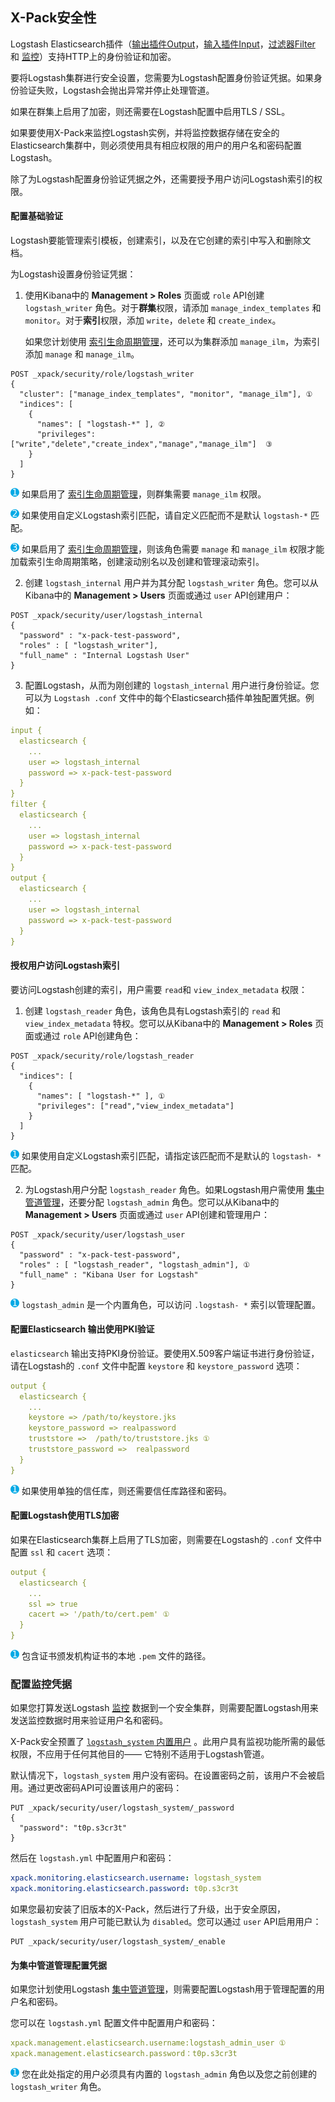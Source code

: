 ## X-Pack安全性

Logstash Elasticsearch插件（[输出插件Output](../18-Output-plugins/README.md)，[输入插件Input](../17-Input-plugins/README.md)，[过滤器Filter](../19-Filter-plugins/README.md) 和 [监控](../14-Monitoring-Logstash/README.md)）支持HTTP上的身份验证和加密。

要将Logstash集群进行安全设置，您需要为Logstash配置身份验证凭据。如果身份验证失败，Logstash会抛出异常并停止处理管道。

如果在群集上启用了加密，则还需要在Logstash配置中启用TLS / SSL。

如果要使用X-Pack来监控Logstash实例，并将监控数据存储在安全的Elasticsearch集群中，则必须使用具有相应权限的用户的用户名和密码配置Logstash。

除了为Logstash配置身份验证凭据之外，还需要授予用户访问Logstash索引的权限。

#### 配置基础验证

Logstash要能管理索引模板，创建索引，以及在它创建的索引中写入和删除文档。

为Logstash设置身份验证凭据：

1. 使用Kibana中的 **Management > Roles** 页面或 `role` API创建 `logstash_writer` 角色。对于**群集**权限，请添加 `manage_index_templates` 和 `monitor`。对于**索引**权限，添加 `write`，`delete` 和 `create_index`。

   如果您计划使用 [索引生命周期管理](https://www.elastic.co/guide/en/elasticsearch/reference/6.7/getting-started-index-lifecycle-management.html)，还可以为集群添加 `manage_ilm`，为索引添加 `manage` 和 `manage_ilm`。

```shell
POST _xpack/security/role/logstash_writer
{
  "cluster": ["manage_index_templates", "monitor", "manage_ilm"], ①
  "indices": [
    {
      "names": [ "logstash-*" ], ②
      "privileges": ["write","delete","create_index","manage","manage_ilm"]  ③
    }
  ]
}
```

![1](../source/images/common/1.png) 如果启用了 [索引生命周期管理](https://www.elastic.co/guide/en/elasticsearch/reference/6.7/getting-started-index-lifecycle-management.html)，则群集需要 `manage_ilm` 权限。

![2](../source/images/common/2.png) 如果使用自定义Logstash索引匹配，请自定义匹配而不是默认 `logstash-*` 匹配。

![3](../source/images/common/3.png) 如果启用了 [索引生命周期管理](https://www.elastic.co/guide/en/elasticsearch/reference/6.7/getting-started-index-lifecycle-management.html)，则该角色需要 `manage` 和 `manage_ilm` 权限才能加载索引生命周期策略，创建滚动别名以及创建和管理滚动索引。

2. 创建 `logstash_internal` 用户并为其分配 `logstash_writer` 角色。您可以从Kibana中的 **Management > Users** 页面或通过 `user` API创建用户：

```shell
POST _xpack/security/user/logstash_internal
{
  "password" : "x-pack-test-password",
  "roles" : [ "logstash_writer"],
  "full_name" : "Internal Logstash User"
}
```

3. 配置Logstash，从而为刚创建的 `logstash_internal` 用户进行身份验证。您可以为 `Logstash .conf` 文件中的每个Elasticsearch插件单独配置凭据。例如：

```yaml
input {
  elasticsearch {
    ...
    user => logstash_internal
    password => x-pack-test-password
  }
}
filter {
  elasticsearch {
    ...
    user => logstash_internal
    password => x-pack-test-password
  }
}
output {
  elasticsearch {
    ...
    user => logstash_internal
    password => x-pack-test-password
  }
}
```

#### 授权用户访问Logstash索引

要访问Logstash创建的索引，用户需要 `read`和 `view_index_metadata` 权限：

1. 创建 `logstash_reader` 角色，该角色具有Logstash索引的 `read` 和 `view_index_metadata` 特权。您可以从Kibana中的 **Management > Roles** 页面或通过 `role` API创建角色：

```shell
POST _xpack/security/role/logstash_reader
{
  "indices": [
    {
      "names": [ "logstash-*" ], ①
      "privileges": ["read","view_index_metadata"]
    }
  ]
}
```


![1](../source/images/common/1.png) 如果使用自定义Logstash索引匹配，请指定该匹配而不是默认的 `logstash- *` 匹配。

2. 为Logstash用户分配 `logstash_reader` 角色。如果Logstash用户需使用 [集中管道管理](../07-Managing-Logstash/Centralized-Pipeline-Management.md)，还要分配 `logstash_admin` 角色。您可以从Kibana中的 **Management > Users** 页面或通过 `user` API创建和管理用户：

```shell
POST _xpack/security/user/logstash_user
{
  "password" : "x-pack-test-password",
  "roles" : [ "logstash_reader", "logstash_admin"], ①
  "full_name" : "Kibana User for Logstash"
}
```


![1](../source/images/common/1.png) `logstash_admin` 是一个内置角色，可以访问 `.logstash- *` 索引以管理配置。

#### 配置Elasticsearch 输出使用PKI验证

`elasticsearch` 输出支持PKI身份验证。要使用X.509客户端证书进行身份验证，请在Logstash的 `.conf` 文件中配置 `keystore` 和 `keystore_password` 选项：

```yaml
output {
  elasticsearch {
    ...
    keystore => /path/to/keystore.jks
    keystore_password => realpassword
    truststore =>  /path/to/truststore.jks ①
    truststore_password =>  realpassword
  }
}
```


![1](../source/images/common/1.png) 如果使用单独的信任库，则还需要信任库路径和密码。

#### 配置Logstash使用TLS加密

如果在Elasticsearch集群上启用了TLS加密，则需要在Logstash的 `.conf` 文件中配置 `ssl` 和 `cacert` 选项：

```yaml
output {
  elasticsearch {
    ...
    ssl => true
    cacert => '/path/to/cert.pem' ①
  }
}
```


![1](../source/images/common/1.png) 包含证书颁发机构证书的本地 `.pem` 文件的路径。

### 配置监控凭据

如果您打算发送Logstash [监控](../14-Monitoring-Logstash/README.md) 数据到一个安全集群，则需要配置Logstash用来发送监控数据时用来验证用户名和密码。

X-Pack安全预置了 [`logstash_system` 内置用户](https://www.elastic.co/guide/en/elastic-stack-overview/6.7/built-in-users.html) 。此用户具有监视功能所需的最低权限，不应用于任何其他目的—— 它特别不适用于Logstash管道。

默认情况下，`logstash_system` 用户没有密码。在设置密码之前，该用户不会被启用。通过更改密码API可设置该用户的密码：

```shell
PUT _xpack/security/user/logstash_system/_password
{
  "password": "t0p.s3cr3t"
}
```

然后在 `logstash.yml` 中配置用户和密码：

```yaml
xpack.monitoring.elasticsearch.username: logstash_system
xpack.monitoring.elasticsearch.password: t0p.s3cr3t
```

如果您最初安装了旧版本的X-Pack，然后进行了升级，出于安全原因，`logstash_system` 用户可能已默认为 `disabled`。您可以通过 `user` API启用用户：

```shell
PUT _xpack/security/user/logstash_system/_enable
```

#### 为集中管道管理配置凭据

如果您计划使用Logstash [集中管道管理](../07-Managing-Logstash/Centralized-Pipeline-Management.md)，则需要配置Logstash用于管理配置的用户名和密码。

您可以在 `logstash.yml` 配置文件中配置用户和密码：

```yaml
xpack.management.elasticsearch.username:logstash_admin_user ①
xpack.management.elasticsearch.password：t0p.s3cr3t
```


![1](../source/images/common/1.png) 您在此处指定的用户必须具有内置的 `logstash_admin` 角色以及您之前创建的 `logstash_writer` 角色。
